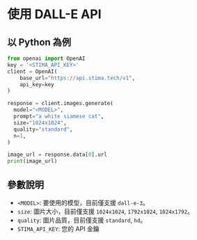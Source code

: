 # 使用 DALL-E API

## 以 Python 為例

```python
from openai import OpenAI
key = '<STIMA_API_KEY>' 
client = OpenAI(
    base_url="https://api.stima.tech/v1",
    api_key=key
)

response = client.images.generate(
  model="<MODEL>",
  prompt="a white siamese cat",
  size="1024x1024",
  quality="standard",
  n=1,
)

image_url = response.data[0].url
print(image_url)
```

## 參數說明

- `<MODEL>`: 要使用的模型，目前僅支援 `dall-e-3`。
- `size`: 圖片大小，目前僅支援 `1024x1024`, `1792x1024`, `1024x1792`。
- `quality`: 圖片品質，目前僅支援 `standard`, `hd`。
- `STIMA_API_KEY`: 您的 API 金鑰